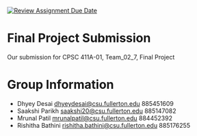 [![Review Assignment Due Date](https://classroom.github.com/assets/deadline-readme-button-24ddc0f5d75046c5622901739e7c5dd533143b0c8e959d652212380cedb1ea36.svg)](https://classroom.github.com/a/79AVdXj_)
# Final Project Submission
Our submission for CPSC 411A-01, Team_02_7, Final Project 
# Group Information
* Dhyey Desai <dhyeydesai@csu.fullerton.edu> 885451609
* Saakshi Parikh <saakshi20@csu.fullerton.edu> 885147082
* Mrunal Patil  <mrunalpatil@csu.fullerton.edu> 884452392
* Rishitha Bathini <rishitha.bathini@csu.fullerton.edu> 885176255

